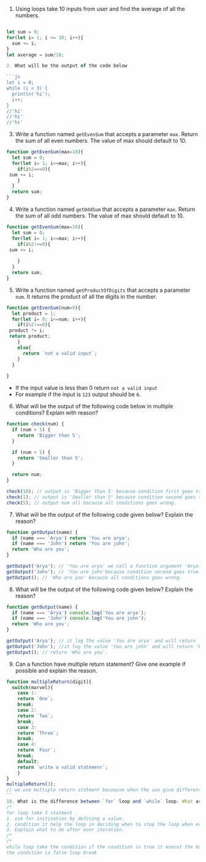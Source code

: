1. Using loops take 10 inputs from user and find the average of all the numbers.
```js

let sum = 0;
for(let i= 1; i <= 10; i++){
  sum += i;
}
let average = sum/10;

2. What will be the output of the code below

```js
let i = 0;
while (i < 3) {
  println('hi');
  i++;
}
//'hi'
//'hi'
//'hi'
```

3. Write a function named `getEvenSum` that accepts a parameter `max`. Return the sum of all even numbers. The value of max should default to 10.
```js
function getEvenSum(max=10){
  let sum = 0;
  for(let i= 1; i<=max; i++){
    if(i%2===0){
 sum += i;
    }
  }
  return sum;
}
```

4. Write a function named `getOddSum` that accepts a parameter `max`. Return the sum of all odd numbers. The value of max should default to 10.
```js
function getEvenSum(max=10){
  let sum = 0;
  for(let i= 1; i<=max; i++){
    if(i%2!==0){
 sum += i;
 
    }
  }
  return sum;
}
```
5. Write a function named `getProductOfDigits` that accepts a parameter `num`. It returns the product of all the digits in the number.
```js
function getEvenSum(num=9){
  let product = 1;
  for(let i= 0; i<=num; i++){
    if(i%2!==0){
 product *= i;
 return product;
    }
    else{
      return `not a valid input`;
    }
  }
  
}
```
- If the input value is less than 0 return `not a valid input`
- For example if the input is `123` output should be `6`.

6. What will be the output of the following code below in multiple conditions? Explain with reason?

```js
function check(num) {
  if (num > 5) {
    return 'Bigger than 5';
  }

  if (num < 5) {
    return 'Smaller than 5';
  }

  return num;
}

check(10); // output is 'Bigger than 5' because condition first goes true the num is greater than 5;
check(1); // output is 'Smaller than 5' because condition second goes true the num is greater than 5;
check(5); // output num all because all conditions goes wrong.
```

7. What will be the output of the following code given below? Explain the reason?

```js
function getOutput(name) {
  if (name === 'Arya') return 'You are arya';
  if (name === 'John') return 'You are john';
  return 'Who are you';
}

getOutput('Arya'); // 'You are arya' we call a function argument 'Arya' so it check in if condition the first condition is true so it return the 'You are arya'.
getOutput('John'); // 'You are john'because condition second goes true.
getOutput(); // 'Who are you' because all conditions goes wrong.
```

8. What will be the output of the following code given below? Explain the reason?

```js
function getOutput(name) {
  if (name === 'Arya') console.log('You are arya');
  if (name === 'John') console.log('You are john');
  return 'Who are you';
}

getOutput('Arya'); // it log the value 'You are arya' and will return 'Who are you
getOutput('John'); //it log the value 'You are john' and will return 'Who are you
getOutput(); // return 'Who are you'.
```

9. Can a function have multiple return statement? Give one example if possible and explain the reason.
```js
function multipleReturn(digit){
  switch(marvel){
    case 1:
    return `One`;
    break;
    case 2:
    return `Two`;
    break;
    case 3:
    return `Three`;
    break;
    case 4:
    return `Four`;
    break;
    default:
    return `write a valid statemenr`;
    }
}
multipleReturn(3);
// we use multiple return statment beceause when the use give different input it give different output
``
10. What is the difference between `for` loop and `while` loop. What are the different place you can use them? Explain with example.
/* 
for loop take 3 statment .
1. use for initization by defining a value.
2. condition it help the loop in deciding when to stop the loop when ever the condition does false it stop the loop.
3. Explain what to do after ever iteration.
/*
/*
while loop take the condition if the condition is true it execut the body
the condition is false loop break